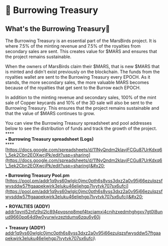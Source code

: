 # 🏦 Burrowing Treasury

## What's the Burrowing Treasury:bank:

The Burrowing Treasury is an essential part of the MarsBirds project. It is where 7.5% of the minting revenue and 7.5% of the royalties from secondary sales are sent. This creates value for $MARS and ensures that the project remains sustainable.

When the owners of MarsBirds claim their $MARS, that is new $MARS that is minted and didn't exist previously on the blockchain. The funds from the royalties wallet are sent to the Burrowing Treasury every EPOCH. As it stands, the more secondary sales, the more valuable MARS becomes because of the royalties that get sent to the Burrow each EPOCH.

In addition to the minting revenue and secondary sales, 100% of the mint sale of Copper keycards and 10% of the 3D sale will also be sent to the Burrowing Treasury. This ensures that the project remains sustainable and that the value of $MARS continues to grow.

You can view the Burrowing Treasury spreadsheet and pool addresses below to see the distribution of funds and track the growth of the project.\
****\
**• Burrowing Treasury spreadsheet (Logs)**\
****[https://docs.google.com/spreadsheets/d/11NyQndm2klavjFCGu87UrKdxq6\_5ek2Cbn2EOXwcjPk/edit?usp=sharing](https://docs.google.com/spreadsheets/d/11NyQndm2klavjFCGu87UrKdxq6\_5ek2Cbn2EOXwcjPk/edit?usp=sharing)&#x20;

**• Burrowing Treasury Pool.pm**\
[https://pool.pm/addr1q9vs60wlglc0jmc0pth6s8vss3dxz2a0v95j66ezulqzsfwysddw57ftgaapekwjrk3eluku46eljehgp7lvytvk707sx6ufcj](https://pool.pm/addr1q9vs60wlglc0jmc0pth6s8vss3dxz2a0v95j66ezulqzsfwysddw57ftgaapekwjrk3eluku46eljehgp7lvytvk707sx6ufcj)&#x20;

• **ROYALTIES (ADDY)** [addr1qynl52nfz9sl2lc894pvqsnp8mpf4txcjamxj4cnjhzxedmhghgxv7gt0l8unud9660pq64d9w0yurwjvzeztdums6zqu6y60j](https://cardanoscan.io/address/0127fa2a691161f57f072d42c042613ec29aacd8977669571395c46cb77745d066790b7fcfc9f1a5d69e106aad2b9e4e0dd260b225b79b8684)\
\
• **Treasury (ADDY)**\
[addr1q9vs60wlglc0jmc0pth6s8vss3dxz2a0v95j66ezulqzsfwysddw57ftgaapekwjrk3eluku46eljehgp7lvytvk707sx6ufcj](https://cardanoscan.io/address/01590d3ddf47f0f96f0f0aefa81d90845a612baf61692d6b22e7c02825c4835aea792b477a1cd9d21da39ff2dcaeb3f966e80fbec22d96f3fd)\
